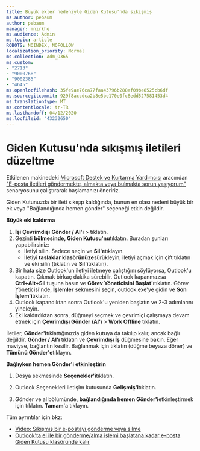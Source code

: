 ```yaml
---
title: Büyük ekler nedeniyle Giden Kutusu'nda sıkışmış
ms.author: pebaum
author: pebaum
manager: mnirkhe
ms.audience: Admin
ms.topic: article
ROBOTS: NOINDEX, NOFOLLOW
localization_priority: Normal
ms.collection: Adm_O365
ms.custom:
- "2713"
- "9000768"
- "9002385"
- "4645"
ms.openlocfilehash: 35fe9ae76ca77faa43796b288af09be8525cb6df
ms.sourcegitcommit: 929f8accdca2b8e5be170e0fc8edd527581453d4
ms.translationtype: MT
ms.contentlocale: tr-TR
ms.lasthandoff: 04/12/2020
ms.locfileid: "43232650"
---
```

# <a name="fix-messages-that-are-stuck-in-the-outbox"></a>Giden Kutusu'nda sıkışmış iletileri düzeltme

Etkilenen makinedeki [Microsoft Destek ve Kurtarma Yardımcısı](https://diagnostics.office.com/#/) aracından ["E-posta iletileri göndermekte, almakta veya bulmakta sorun yaşıyorum"](https://aka.ms/SaRA-OutlookSendReceive) senaryosunu çalıştırarak başlamanızı öneririz.

Giden Kutunuzda bir ileti sıkışıp kaldığında, bunun en olası nedeni büyük bir ek veya "Bağlandığında hemen gönder" seçeneği etkin değildir.

**Büyük eki kaldırma**

1. **İşi Çevrimdışı** **Gönder / Al'ı** > tıklatın. 
2. Gezinti **bölmesinde, Giden Kutusu'nu**tıklatın. Buradan şunları yapabilirsiniz: 
    - İletiyi silin. Sadece seçin ve **Sil'e**tıklayın.
    - İletiyi **taslaklar klasörünüze**sürükleyin, iletiyi açmak için çift tıklatın ve eki silin (tıklatın ve **Sil'i**tıklatın).
3. Bir hata size Outlook'un iletiyi iletmeye çalıştığını söylüyorsa, Outlook'u kapatın. Çıkmak birkaç dakika sürebilir. Outlook kapanmazsa **Ctrl+Alt+Sil** tuşuna basın ve **Görev Yöneticisini Başlat'ı**tıklatın. Görev Yöneticisi'nde, **İşlemler** sekmesini seçin, outlook.exe'ye gidin ve **Son İşlem'i**tıklatın.
4. Outlook kapandıktan sonra Outlook'u yeniden başlatın ve 2-3 adımlarını yineleyin. 
5. Eki kaldırdıktan sonra, düğmeyi seçmek ve çevrimiçi çalışmaya devam etmek için **Çevrimdışı Gönder /Al'ı** > **Work Offline** tıklatın. 

İletiler, **Gönder'i**tıklattığınızda giden kutuya da takılıp kalır, ancak bağlı değildir. **Gönder / Al'ı** tıklatın ve **Çevrimdışı İş** düğmesine bakın. Eğer maviyse, bağlantın kesilir. Bağlanmak için tıklatın (düğme beyaza döner) ve **Tümünü Gönder'e**tıklayın.
 
**Bağlıyken hemen Gönder'i etkinleştirin**
 
1. Dosya sekmesinde **Seçenekler'i**tıklatın.

2. Outlook Seçenekleri iletişim kutusunda **Gelişmiş'i**tıklatın.

3. Gönder ve al bölümünde, **bağlandığında hemen Gönder'i**etkinleştirmek için tıklatın. **Tamam**'a tıklayın.
 
Tüm ayrıntılar için bkz:
- [Video: Sıkışmış bir e-postayı gönderme veya silme](https://support.office.com/article/Video-Send-or-delete-an-email-stuck-in-your-outbox-26d5d34a-4e5f-444a-a9e8-44db04a94dec) 
- [Outlook'ta el ile bir gönderme/alma işlemi başlatana kadar e-posta Giden Kutusu klasöründe kalır](https://support.microsoft.com/help/2797572/email-stays-in-the-outbox-folder-until-you-manually-initiate-a-send-re)

